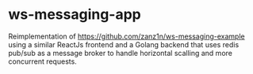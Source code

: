 # ws-messaging-app

Reimplementation of https://github.com/zanz1n/ws-messaging-example using a
similar ReactJs frontend and a Golang backend that uses redis pub/sub as a
message broker to handle horizontal scalling and more concurrent requests.
